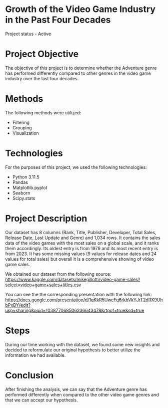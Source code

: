 # Growth of the Video Game Industry in the Past Four Decades
Project status - Active 

# Project Objective
The objective of this project is to determine whether the Adventure genre has performed differently compared to other genres in the video game industry over the last four decades.

# Methods
The following methods were utilized:
* Filtering
* Grouping
* Visualization

# Technologies
For the purposes of this project, we used the following technologies:
* Python 3.11.5
* Pandas
* Matplotlib.pyplot 
* Seaborn
* Scipy.stats 

# Project Description
Our dataset has 8 columns (Rank, Title, Publisher, Developer, Total Sales, Release Date, Last Update and Genre) and 1,034 rows. It contains the sales data of the video games with the most sales on a global scale, and it ranks them accordingly. Its oldest entry is from 1979 and its most recent entry is from 2023. It has some missing values (9 values for release dates and 24 values for total sales) but overall it is a comprehensive showing of video game sales. 

We obtained our dataset from the following source: https://www.kaggle.com/datasets/mikegillotti/video-game-sales?select=video+game+sales+titles.csv

You can see the the corresponding presentation with the following link:
https://docs.google.com/presentation/d/1qKkR5UweFq6rkbVkYJrT2dRX9UhbPxBY/edit?usp=sharing&ouid=103877068506336643478&rtpof=true&sd=true

# Steps
During our time working with the dataset, we found some new insights and decided to reformulate our original hypothesis to better utilize the information we had available.

# Conclusion
After finishing the analysis, we can say that the Adventure genre has performed differently when compared to the other video game genres and that we can accept our hypothesis. 
